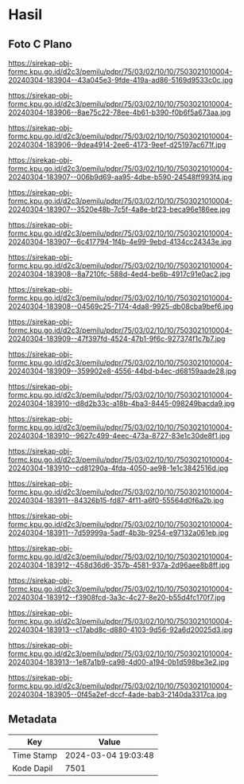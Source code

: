 # Hasil

## Foto C Plano

https://sirekap-obj-formc.kpu.go.id/d2c3/pemilu/pdpr/75/03/02/10/10/7503021010004-20240304-183904--43a045e3-9fde-419a-ad86-5169d9533c0c.jpg

https://sirekap-obj-formc.kpu.go.id/d2c3/pemilu/pdpr/75/03/02/10/10/7503021010004-20240304-183906--8ae75c22-78ee-4b61-b390-f0b6f5a673aa.jpg

https://sirekap-obj-formc.kpu.go.id/d2c3/pemilu/pdpr/75/03/02/10/10/7503021010004-20240304-183906--9dea4914-2ee6-4173-9eef-d25197ac671f.jpg

https://sirekap-obj-formc.kpu.go.id/d2c3/pemilu/pdpr/75/03/02/10/10/7503021010004-20240304-183907--006b9d69-aa95-4dbe-b590-24548ff993f4.jpg

https://sirekap-obj-formc.kpu.go.id/d2c3/pemilu/pdpr/75/03/02/10/10/7503021010004-20240304-183907--3520e48b-7c5f-4a8e-bf23-beca96e186ee.jpg

https://sirekap-obj-formc.kpu.go.id/d2c3/pemilu/pdpr/75/03/02/10/10/7503021010004-20240304-183907--6c417794-1f4b-4e99-9ebd-4134cc24343e.jpg

https://sirekap-obj-formc.kpu.go.id/d2c3/pemilu/pdpr/75/03/02/10/10/7503021010004-20240304-183908--8a7210fc-588d-4ed4-be6b-4917c91e0ac2.jpg

https://sirekap-obj-formc.kpu.go.id/d2c3/pemilu/pdpr/75/03/02/10/10/7503021010004-20240304-183908--04569c25-7174-4da8-9925-db08cba9bef6.jpg

https://sirekap-obj-formc.kpu.go.id/d2c3/pemilu/pdpr/75/03/02/10/10/7503021010004-20240304-183909--47f397fd-4524-47b1-9f6c-927374f1c7b7.jpg

https://sirekap-obj-formc.kpu.go.id/d2c3/pemilu/pdpr/75/03/02/10/10/7503021010004-20240304-183909--359902e8-4556-44bd-b4ec-d68159aade28.jpg

https://sirekap-obj-formc.kpu.go.id/d2c3/pemilu/pdpr/75/03/02/10/10/7503021010004-20240304-183910--d8d2b33c-a18b-4ba3-8445-098249bacda9.jpg

https://sirekap-obj-formc.kpu.go.id/d2c3/pemilu/pdpr/75/03/02/10/10/7503021010004-20240304-183910--9627c499-4eec-473a-8727-83e1c30de8f1.jpg

https://sirekap-obj-formc.kpu.go.id/d2c3/pemilu/pdpr/75/03/02/10/10/7503021010004-20240304-183910--cd81290a-4fda-4050-ae98-1e1c3842516d.jpg

https://sirekap-obj-formc.kpu.go.id/d2c3/pemilu/pdpr/75/03/02/10/10/7503021010004-20240304-183911--84326b15-fd87-4f11-a6f0-55564d0f6a2b.jpg

https://sirekap-obj-formc.kpu.go.id/d2c3/pemilu/pdpr/75/03/02/10/10/7503021010004-20240304-183911--7d59999a-5adf-4b3b-9254-e97132a061eb.jpg

https://sirekap-obj-formc.kpu.go.id/d2c3/pemilu/pdpr/75/03/02/10/10/7503021010004-20240304-183912--458d36d6-357b-4581-937a-2d96aee8b8ff.jpg

https://sirekap-obj-formc.kpu.go.id/d2c3/pemilu/pdpr/75/03/02/10/10/7503021010004-20240304-183912--f3908fcd-3a3c-4c27-8e20-b55d4fc170f7.jpg

https://sirekap-obj-formc.kpu.go.id/d2c3/pemilu/pdpr/75/03/02/10/10/7503021010004-20240304-183913--c17abd8c-d880-4103-9d56-92a6d20025d3.jpg

https://sirekap-obj-formc.kpu.go.id/d2c3/pemilu/pdpr/75/03/02/10/10/7503021010004-20240304-183913--1e87a1b9-ca98-4d00-a194-0b1d598be3e2.jpg

https://sirekap-obj-formc.kpu.go.id/d2c3/pemilu/pdpr/75/03/02/10/10/7503021010004-20240304-183905--0f45a2ef-dccf-4ade-bab3-2140da3317ca.jpg


## Metadata

| Key        | Value               |
| ---------- | ------------------- |
| Time Stamp | 2024-03-04 19:03:48 |
| Kode Dapil | 7501                |



